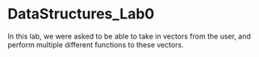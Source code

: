 # DataStructures_Lab0
In this lab, we were asked to be able to take in vectors from the user, and perform multiple different functions to these vectors.

